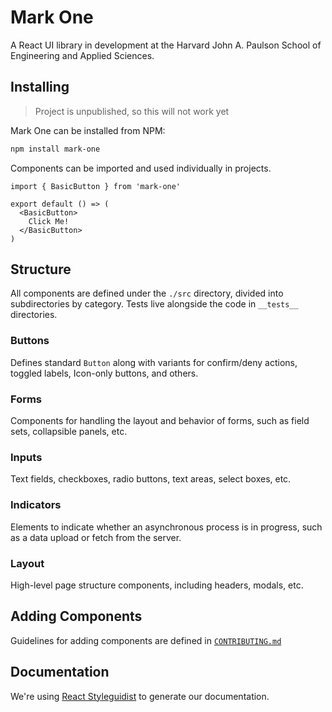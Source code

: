 # Mark One

A React UI library in development at the Harvard John A. Paulson School of Engineering and Applied Sciences.

## Installing

> Project is unpublished, so this will not work yet

Mark One can be installed from NPM:

``` bash
npm install mark-one
```

Components can be imported and used individually in projects.

``` tsx static
import { BasicButton } from 'mark-one'

export default () => (
  <BasicButton>
    Click Me!
  </BasicButton>
)
```

## Structure

All components are defined under the `./src` directory, divided into subdirectories by category. Tests live alongside the code in `__tests__` directories.

### Buttons

Defines standard `Button` along with variants for confirm/deny actions, toggled labels, Icon-only buttons, and others.

### Forms

Components for handling the layout and behavior of forms, such as field sets, collapsible panels, etc.

### Inputs

Text fields, checkboxes, radio buttons, text areas, select boxes, etc.

### Indicators

Elements to indicate whether an asynchronous process is in progress, such as a data upload or fetch from the server.

### Layout

High-level page structure components, including headers, modals, etc.

## Adding Components

Guidelines for adding components are defined in [`CONTRIBUTING.md`](CONTRIBUTING.md)

## Documentation

We're using [React Styleguidist](https://react-styleguidist.js.org/) to generate our documentation.

